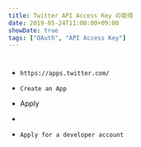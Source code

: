 ```yaml
---
title: Twitter API Access Key の取得
date: 2019-05-24T11:00:00+09:00
showDate: true
tags: ["OAuth", "API Access Key"]
---
```


#

- `https://apps.twitter.com/`
- `Create an App`
- Apply

-

- `Apply for a developer account`
